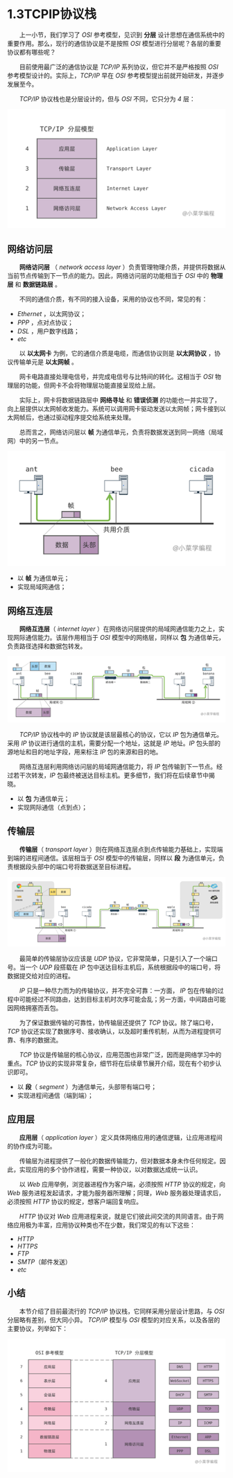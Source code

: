 # 1.3TCPIP协议栈

　　上一小节，我们学习了 *OSI* 参考模型，见识到 **分层** 设计思想在通信系统中的重要作用。那么，现行的通信协议是不是按照 *OSI* 模型进行分层呢？各层的重要协议都有哪些呢？

　　目前使用最广泛的通信协议是 *TCP/IP* 系列协议，但它并不是严格按照 *OSI* 参考模型设计的。实际上，*TCP/IP* 早在 *OSI* 参考模型提出前就开始研发，并逐步发展至今。

　　*TCP/IP* 协议栈也是分层设计的，但与 *OSI* 不同，它只分为 *4* 层：

​![](assets/network-asset-2486ffd8f0c5c2925705f7b78ff7b62dbc79b24a-20241221165958-5k4aluu.png)​

## 网络访问层

　　**网络访问层** （ *network access layer* ）负责管理物理介质，并提供将数据从当前节点传输到下一节点的能力。因此，网络访问层的功能相当于 *OSI* 中的 **物理层** 和 **数据链路层** 。

　　不同的通信介质，有不同的接入设备，采用的协议也不同，常见的有：

* *Ethernet* ，以太网协议；
* *PPP* ，点对点协议；
* *DSL* ，用户数字线路；
* *etc*

　　以 **以太网卡** 为例，它的通信介质是电缆，而通信协议则是 **以太网协议** ，协议传输单元是 **以太网帧** 。

　　网卡电路直接处理电信号，并完成电信号与比特间的转化。这相当于 *OSI* 物理层的功能，但网卡不会将物理层功能直接呈现给上层。

　　实际上，网卡将数据链路层中 **网络寻址** 和 **错误侦测** 的功能也一并实现了，向上层提供以太网帧收发能力。系统可以调用网卡驱动发送以太网帧；网卡接到以太网帧后，也通过驱动程序提交给系统来处理。

　　总而言之，网络访问层以 **帧** 为通信单元，负责将数据发送到同一网络（局域网）中的另一节点。

​![](assets/network-asset-2af74555294640cb103adaecd08744b0f3dce97d-20241221165958-uosk3v0.png)​

* 以 **帧** 为通信单元；
* 实现局域网通信；

## 网络互连层

　　**网络互连层**（ *internet layer* ）在网络访问层提供的局域网通信能力之上，实现网际通信能力。该层作用相当于 *OSI* 模型中的网络层，同样以 **包** 为通信单元，负责路径选择和数据包转发。

​![](assets/network-asset-0253b1621b43aa82fc1f7fa42e3e02ffeaa93304-20241221165958-c3e5n8v.png)​

　　*TCP/IP* 协议栈中的 *IP* 协议就是该层最核心的协议，它以 *IP* 包为通信单元。采用 *IP* 协议进行通信的主机，需要分配一个地址，这就是 *IP* 地址。*IP* 包头部的源地址和目的地址字段，用来标注 *IP* 包的来源和目的地。

　　网络互连层利用网络访问层的局域网通信能力，将 *IP* 包传输到下一节点。经过若干次转发，*IP* 包最终被送达目标主机。更多细节，我们将在后续章节中揭晓。

* 以 **包** 为通信单元；
* 实现网际通信（点到点）；

## 传输层

　　**传输层**（ *transport layer* ）则在网络互连层点到点传输能力基础上，实现端到端的进程间通信。该层相当于 *OSI* 模型中的传输层，同样以 **段** 为通信单元，负责根据段头部中的端口号将数据送至目标进程。

​![](assets/network-asset-a1ccc120de86f8d62be2891aede2823499e1eab3-20241221165958-nstuv8m.png)​

　　最简单的传输层协议应该是 *UDP* 协议，它非常简单，只是引入了一个端口号。当一个 *UDP* 段搭载在 *IP* 包中送达目标主机后，系统根据段中的端口号，将数据提交给对应的进程。

　　*IP* 只是一种尽力而为的传输协议，并不完全可靠：一方面， *IP* 包在传输的过程中可能经过不同路由，达到目标主机时次序可能会乱；另一方面，中间路由可能因网络拥塞而丢包。

　　为了保证数据传输的可靠性，协传输层还提供了 *TCP* 协议。除了端口号，*TCP* 协议还实现了数据序号、接收确认，以及超时重传机制，从而为进程提供可靠、有序的数据流。

　　*TCP* 协议是传输层的核心协议，应用范围也非常广泛，因而是网络学习中的重点。*TCP* 协议的实现非常复杂，细节将在后续章节展开介绍，现在有个初步认识即可。

* 以 **段**（ *segment* ）为通信单元，头部带有端口号；
* 实现进程间通信（端到端）；

## 应用层

　　**应用层**（ *application layer* ）定义具体网络应用的通信逻辑，让应用进程间的协作成为可能。

　　传输层为进程提供了一般化的数据传输能力，但对数据本身未作任何规定。因此，实现应用的多个协作进程，需要一种协议，以对数据达成统一认识。

　　以 *Web* 应用举例，浏览器进程作为客户端，必须按照 *HTTP* 协议的规定，向 *Web* 服务进程发起请求，才能为服务器所理解；同理，*Web* 服务器处理请求后，必须按照 *HTTP* 协议的规定，想客户端回复响应。

　　*HTTP* 协议对 *Web* 应用进程来说，就是它们彼此间交流的共同语言。由于网络应用极为丰富，应用协议种类也不在少数，我们常见的有以下这些：

* *HTTP*
* *HTTPS*
* *FTP*
* *SMTP*（邮件发送）
* *etc*

## 小结

　　本节介绍了目前最流行的 *TCP/IP* 协议栈，它同样采用分层设计思路，与 *OSI* 分层略有差别，但大同小异。 *TCP/IP* 模型与 *OSI* 模型的对应关系，以及各层的主要协议，列举如下：

​![](assets/network-asset-0500bbe6adfc527c4d11d25c02247277a741e52f-20241221165958-19uebk2.png)​
